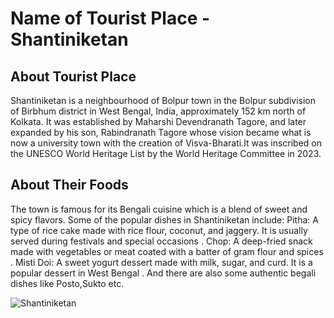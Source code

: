 # Name of Tourist Place - Shantiniketan

## About Tourist Place 
Shantiniketan is a neighbourhood of Bolpur town in the Bolpur subdivision of Birbhum district in West Bengal, India, approximately 152 km north of Kolkata. It was established by Maharshi Devendranath Tagore, and later expanded by his son, Rabindranath Tagore whose vision became what is now a university town with the creation of Visva-Bharati.It was inscribed on the UNESCO World Heritage List by the World Heritage Committee in 2023.

## About Their Foods
The town is famous for its Bengali cuisine which is a blend of sweet and spicy flavors. Some of the popular dishes in Shantiniketan include:
Pitha: A type of rice cake made with rice flour, coconut, and jaggery. It is usually served during festivals and special occasions .
Chop: A deep-fried snack made with vegetables or meat coated with a batter of gram flour and spices .
Misti Doi: A sweet yogurt dessert made with milk, sugar, and curd. It is a popular dessert in West Bengal .
And there are also some authentic begali dishes like Posto,Sukto etc.

<img align="center" src="https://media.cntraveller.in/wp-content/uploads/2018/05/Shantiniketan-866x487.jpg" alt="Shantiniketan"/>

<!--Example: <img align="center" src="https://lotustours.in/assets/img/taj/photo-room-detail-1.jpg" alt="Taj Mahal"/> -->